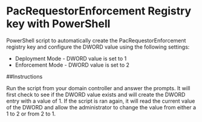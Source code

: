 # PacRequestorEnforcement Registry key with PowerShell

PowerShell script to automatically create the PacRequestorEnforcement registry key and configure the DWORD value using the following settings:

- Deployment Mode - DWORD value is set to 1
- Enforcement Mode - DWORD value is set to 2

##Instructions

Run the script from your domain controller and answer the prompts. It will first check to see if the DWORD value exists and will create the DWORD entry with a value of 1. If the script is ran again, it will read the current value of the DWORD and allow the administrator to change the value from either a 1 to 2 or from 2 to 1.
